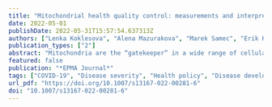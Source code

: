 ```yaml
---
title: "Mitochondrial health quality control: measurements and interpretation in the framework of predictive, preventive, and personalized medicine"
date: 2022-05-01
publishDate: 2022-05-31T15:57:54.637313Z
authors: ["Lenka Koklesova", "Alena Mazurakova", "Marek Samec", "Erik Kudela", "Kamil Biringer", "Peter Kubatka", "Olga Golubnitschaja"]
publication_types: ["2"]
abstract: "Mitochondria are the “gatekeeper” in a wide range of cellular functions, signaling events, cell homeostasis, proliferation, and apoptosis. Consequently, mitochondrial injury is linked to systemic effects compromising multi-organ functionality. Although mitochondrial stress is common for many pathomechanisms, individual outcomes differ significantly comprising a spectrum of associated pathologies and their severity grade. Consequently, a highly ambitious task in the paradigm shift from reactive to predictive, preventive, and personalized medicine (PPPM/3PM) is to distinguish between individual disease predisposition and progression under circumstances, resulting in compromised mitochondrial health followed by mitigating measures tailored to the individualized patient profile. For the successful implementation of PPPM concepts, robust parameters are essential to quantify mitochondrial health sustainability. The current article analyses added value of Mitochondrial Health Index (MHI) and Bioenergetic Health Index (BHI) as potential systems to quantify mitochondrial health relevant for the disease development and its severity grade. Based on the pathomechanisms related to the compromised mitochondrial health and in the context of primary, secondary, and tertiary care, a broad spectrum of conditions can significantly benefit from robust quantification systems using MHI/BHI as a prototype to be further improved. Following health conditions can benefit from that: planned pregnancies (improved outcomes for mother and offspring health), suboptimal health conditions with reversible health damage, suboptimal life-style patterns and metabolic syndrome(s) predisposition, multi-factorial stress conditions, genotoxic environment, ischemic stroke of unclear aetiology, phenotypic predisposition to aggressive cancer subtypes, pathologies associated with premature aging and neuro/degeneration, acute infectious diseases such as COVID-19 pandemics, among others."
featured: false
publication: "*EPMA Journal*"
tags: ["COVID-19", "Disease severity", "Health policy", "Disease development", "Ischemic stroke", "Systemic effects", "Bioenergetic health index", "Cell apoptosis", "Health", "Ischemia–reperfusion", "Mitochondria", "Mitochondrial fusion and fission", "Mitochondrial health index", "Mitochondrial stress", "Predictive preventive personalized medicine (PPPM/3PM)", "Primary secondary tertiary care"]
url_pdf: "https://doi.org/10.1007/s13167-022-00281-6"
doi: "10.1007/s13167-022-00281-6"
---
```


